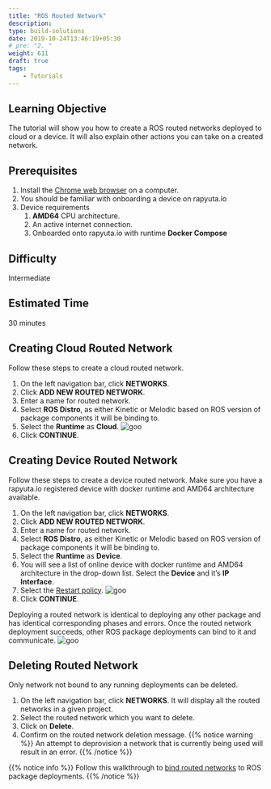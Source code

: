```yaml
---
title: "ROS Routed Network"
description:
type: build-solutions
date: 2019-10-24T13:46:19+05:30
# pre: "2. "
weight: 611
draft: true
tags:
    - Tutorials
---
```


## Learning Objective
The tutorial will show you how to create a ROS routed networks deployed to cloud or a device. 
It will also explain other actions you can take on a created network.

## Prerequisites

1. Install the [Chrome web browser](https://www.google.com/chrome/) on a computer.
2. You should be familiar with onboarding a device on rapyuta.io
3. Device requirements
	1. **AMD64** CPU architecture.  
	2. An active internet connection.
	3. Onboarded onto rapyuta.io with runtime **Docker Compose**

## Difficulty
Intermediate

## Estimated Time
30 minutes

## Creating Cloud Routed Network 
Follow these steps to create a cloud routed network.

1. On the left navigation bar, click **NETWORKS**.
2. Click **ADD NEW ROUTED NETWORK**.
3. Enter a name for routed network.
4. Select **ROS Distro**, as either Kinetic or Melodic based on ROS version of package components it will be binding to.
5. Select the **Runtime** as **Cloud**.
![goo](/images/tutorials/routed-networks/create-cloud-routed-network.png?classes=border,shadow&width=40pc)
6. Click **CONTINUE**.


## Creating Device Routed Network 
Follow these steps to create a device routed network. Make sure you have a rapyuta.io registered
device with docker runtime and AMD64 architecture available.


1. On the left navigation bar, click **NETWORKS**.
2. Click **ADD NEW ROUTED NETWORK**.
3. Enter a name for routed network.
4. Select **ROS Distro**, as either Kinetic or Melodic based on ROS version of package components it will be binding to.
5. Select the **Runtime** as **Device**.
6. You will see a list of online device with docker runtime and AMD64 architecture in the drop-down list. 
Select the **Device** and it’s **IP Interface**. 
7. Select the [Restart policy](/developer-guide/manage-software-cycle/deployments/#restart-policy).
![goo](/images/tutorials/routed-networks/create-device-routed-network.png?classes=border,shadow&width=40pc)
8. Click **CONTINUE**.

Deploying a routed network is identical to deploying any other package and has identical corresponding phases and errors.
Once the routed network deployment succeeds, other ROS package deployments can bind to it and communicate.
![goo](/images/tutorials/routed-networks/routed-network-details.png?classes=border,shadow&width=40pc)

## Deleting Routed Network

Only network not bound to any running deployments can be deleted.

1. On the left navigation bar, click **NETWORKS**. It will display all the routed networks in a given project.
2. Select the routed network which you want to delete. 
3. Click on **Delete**.
4. Confirm on the routed network deletion message.
{{% notice warning %}}
An attempt to deprovision a network that is currently being used will result in an error.
{{% /notice %}}

{{% notice info %}}
Follow this walkthrough to [bind routed networks](/developer-guide/manage-software-cycle/deployments/#deploying-a-package) to ROS package deployments. 
{{% /notice %}}
